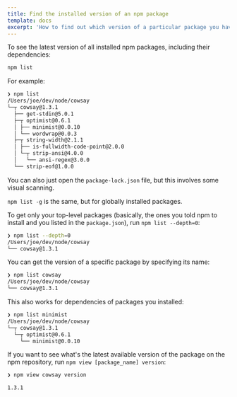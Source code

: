 ```yaml
---
title: Find the installed version of an npm package
template: docs
excerpt: 'How to find out which version of a particular package you have installed in your app'
---
```


To see the latest version of all installed npm packages, including their dependencies:

```bash
npm list
```

For example:

```bash
❯ npm list
/Users/joe/dev/node/cowsay
└─┬ cowsay@1.3.1
  ├── get-stdin@5.0.1
  ├─┬ optimist@0.6.1
  │ ├── minimist@0.0.10
  │ └── wordwrap@0.0.3
  ├─┬ string-width@2.1.1
  │ ├── is-fullwidth-code-point@2.0.0
  │ └─┬ strip-ansi@4.0.0
  │   └── ansi-regex@3.0.0
  └── strip-eof@1.0.0
```

You can also just open the `package-lock.json` file, but this involves some visual scanning.

`npm list -g` is the same, but for globally installed packages.

To get only your top-level packages (basically, the ones you told npm to install and you listed in the `package.json`), run `npm list --depth=0`:

```bash
❯ npm list --depth=0
/Users/joe/dev/node/cowsay
└── cowsay@1.3.1
```

You can get the version of a specific package by specifying its name:

```bash
❯ npm list cowsay
/Users/joe/dev/node/cowsay
└── cowsay@1.3.1
```

This also works for dependencies of packages you installed:

```bash
❯ npm list minimist
/Users/joe/dev/node/cowsay
└─┬ cowsay@1.3.1
  └─┬ optimist@0.6.1
    └── minimist@0.0.10
```

If you want to see what's the latest available version of the package on the npm repository, run `npm view [package_name] version`:

```bash
❯ npm view cowsay version

1.3.1
```
